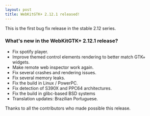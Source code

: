 ```yaml
---
layout: post
title: WebKitGTK+ 2.12.1 released!
---
```


This is the first bug fix release in the stable 2.12 series.

### What's new in the WebKitGTK+ 2.12.1 release?

 - Fix spotify player.
 - Improve themed control elements rendering to better match GTK+ widgets.
 - Make remote web inspector work again.
 - Fix several crashes and rendering issues.
 - Fix several memory leaks.
 - Fix the build in Linux / PowerPC.
 - Fix detection of S390X and PPC64 architectures.
 - Fix the build in glibc-based BSD systems
 - Translation updates: Brazilian Portuguese.

Thanks to all the contributors who made possible this release.